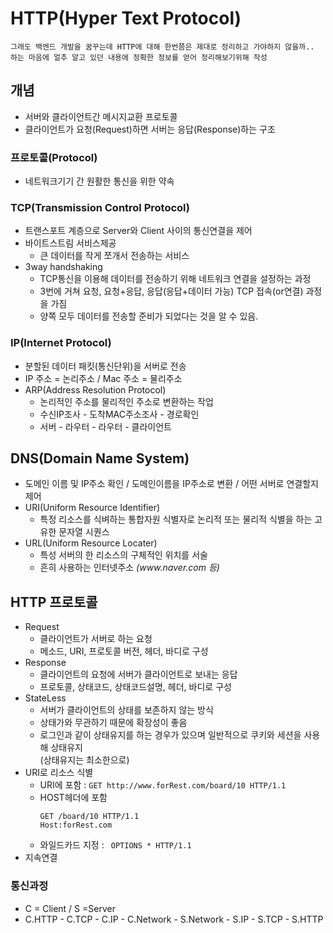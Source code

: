 # HTTP(Hyper Text Protocol)
```
그래도 백엔드 개발을 꿈꾸는데 HTTP에 대해 한번쯤은 제대로 정리하고 가야하지 않을까..
하는 마음에 얼추 알고 있던 내용에 정확한 정보를 얻어 정리해보기위해 작성
```


## 개념
* 서버와 클라이언트간 메시지교환 프로토콜
* 클라이언트가 요청(Request)하면 서버는 응답(Response)하는 구조

### 프로토콜(Protocol)
* 네트워크기기 간 원활한 통신을 위한 약속

### TCP(Transmission Control Protocol)
* 트랜스포트 계층으로 Server와 Client 사이의 통신연결을 제어
* 바이트스트림 서비스제공
  - 큰 데이터를 작게 쪼개서 전송하는 서비스
* 3way handshaking
  - TCP통신을 이용해 데이터를 전송하기 위해 네트워크 연결을 설정하는 과정
  - 3번에 거쳐 요청, 요청+응답, 응답(응답+데이터 가능) TCP 접속(or연결) 과정을 가짐
  - 양쪽 모두 데이터를 전송할 준비가 되었다는 것을 알 수 있음.

### IP(Internet Protocol)
* 분할된 데이터 패킷(통신단위)을 서버로 전송
* IP 주소 = 논리주소 / Mac 주소 = 물리주소
* ARP(Address Resolution Protocol)
  - 논리적인 주소를 물리적인 주소로 변환하는 작업
  - 수신IP조사 - 도착MAC주소조사 - 경로확인
  - 서버 - 라우터 - 라우터 - 클라이언트

## DNS(Domain Name System)
* 도메인 이름 및 IP주소 확인 / 도메인이름을 IP주소로 변환 / 어떤 서버로 연결할지 제어
* URI(Uniform Resource Identifier)
  - 특정 리소스를 식벼하는 통합자원 식별자로 논리적 또는 물리적 식별을 하는 고유한 문자열 시퀀스 
* URL(Uniform Resource Locater)
  - 특성 서버의 한 리소스의 구체적인 위치를 서술
  - 흔히 사용하는 인터넷주소 _(<k>www<k>.naver.com 등)_

## HTTP 프로토콜
* Request 
  - 클라이언트가 서버로 하는 요청
  - 메소드, URI, 프로토콜 버전, 헤더, 바디로 구성
* Response  
  - 클라이언트의 요청에 서버가 클라이언트로 보내는 응답
  - 프로토콜, 상태코드, 상태코드설명, 헤더, 바디로 구성
* StateLess
  - 서버가 클라이언트의 상태를 보존하지 않는 방식
  - 상태가와 무관하기 때문에 확장성이 좋음
  - 로그인과 같이 상태유지를 하는 경우가 있으며 일반적으로 쿠키와 세션을 사용해 상태유지   
    (상태유지는 최소한으로)
* URI로 리소스 식별
  - URI에 포함 : ```GET http://www.forRest.com/board/10 HTTP/1.1 ```
  - HOST헤더에 포함 
    ```
    GET /board/10 HTTP/1.1
    Host:forRest.com
    ```
  - 와일드카드 지정 : ``` OPTIONS * HTTP/1.1```
* 지속연결
  
  

### 통신과정
*  C = Client / S =Server
*  C.HTTP - C.TCP - C.IP - C.Network - S.Network - S.IP - S.TCP - S.HTTP
